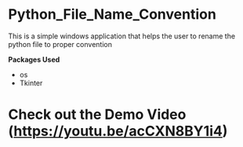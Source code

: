 # Python_File_Name_Convention

This is a simple windows application that helps the user to rename the python file to proper convention

<b> Packages Used </b>
   <ul>
   <li> os </li>
   <li> Tkinter </li>
   </ul>
   
# Check out the Demo Video (https://youtu.be/acCXN8BY1i4) 
   
   
   
